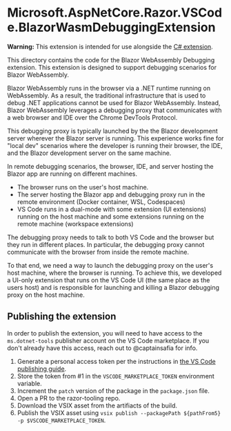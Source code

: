 ﻿# Microsoft.AspNetCore.Razor.VSCode.BlazorWasmDebuggingExtension

**Warning:** This extension is intended for use alongside the [C# extension](https://marketplace.visualstudio.com/items?itemName=ms-dotnettools.csharp).

This directory contains the code for the Blazor WebAssembly Debugging extension. This extension is designed to support debugging scenarios for Blazor WebAssembly.

Blazor WebAssembly runs in the browser via a .NET runtime running on WebAssembly. As a result, the traditional infrastructure that is used to debug .NET applications cannot be used for Blazor WebAssembly. Instead, Blazor WebAssembly leverages a debugging proxy that communicates with a web browser and IDE over the Chrome DevTools Protocol.

This debugging proxy is typically launched by the the Blazor development server wherever the Blazor server is running. This experience works fine for "local dev" scenarios where the developer is running their browser, the IDE, and the Blazor development server on the same machine.

In remote debugging scenarios, the browser, IDE, and server hosting the Blazor app are running on different machines.

- The browser runs on the user's host machine.
- The server hosting the Blazor app and debugging proxy run in the remote environment (Docker container, WSL, Codespaces)
- VS Code runs in a dual-mode with some extension (UI extensions) running on the host machine and some extensions running on the remote machine (workspace extensions)

The debugging proxy needs to talk to both VS Code and the browser but they run in different places. In particular, the debugging proxy cannot communicate with the browser from inside the remote machine.

To that end, we need a way to launch the debugging proxy on the user's host machine, where the browser is running. To achieve this, we developed a UI-only extension that runs on the VS Code UI (the same place as the users host) and is responsible for launching and killing a Blazor debugging proxy on the host machine.

## Publishing the extension

In order to publish the extension, you will need to have access to the `ms.dotnet-tools` publisher account on the VS Code marketplace. If you don't already have this access, reach out to @captainsafia for info.

1. Generate a personal access token per the instructions in [the VS Code publishing guide](https://docs.microsoft.com/en-us/azure/devops/organizations/accounts/use-personal-access-tokens-to-authenticate?view=azure-devops&tabs=preview-page).
2. Store the token from #1 in the `VSCODE_MARKETPLACE_TOKEN` environment variable.
3. Increment the `patch` version of the package in the `package.json` file.
4. Open a PR to the razor-tooling repo.
5. Download the VSIX asset from the artifiacts of the build.
6. Publish the VSIX asset using `vsix publish --packagePath ${pathFrom5} -p $VSCODE_MARKETPLACE_TOKEN`.
